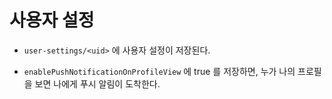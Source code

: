 # 사용자 설정

- `user-settings/<uid>` 에 사용자 설정이 저장된다.

- `enablePushNotificationOnProfileView` 에 true 를 저장하면, 누가 나의 프로필을 보면 나에게 푸시 알림이 도착한다.
